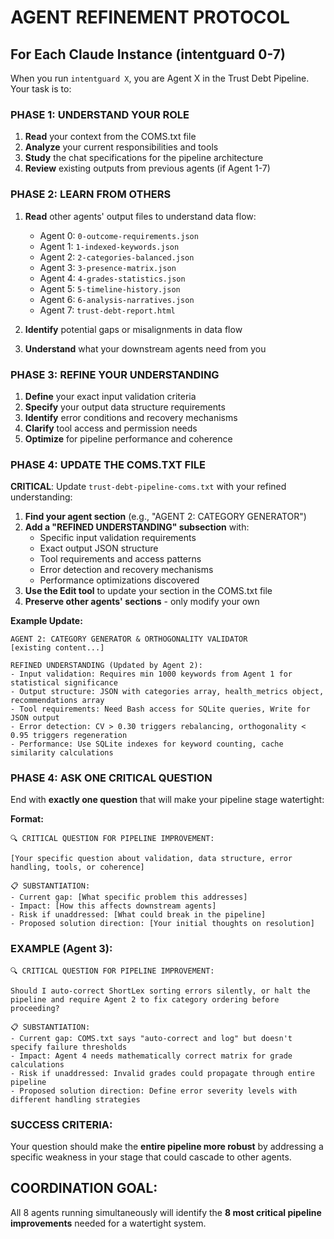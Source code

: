 # AGENT REFINEMENT PROTOCOL

## For Each Claude Instance (intentguard 0-7)

When you run `intentguard X`, you are Agent X in the Trust Debt Pipeline. Your task is to:

### PHASE 1: UNDERSTAND YOUR ROLE
1. **Read** your context from the COMS.txt file
2. **Analyze** your current responsibilities and tools
3. **Study** the chat specifications for the pipeline architecture
4. **Review** existing outputs from previous agents (if Agent 1-7)

### PHASE 2: LEARN FROM OTHERS
1. **Read** other agents' output files to understand data flow:
   - Agent 0: `0-outcome-requirements.json`
   - Agent 1: `1-indexed-keywords.json`
   - Agent 2: `2-categories-balanced.json`
   - Agent 3: `3-presence-matrix.json`
   - Agent 4: `4-grades-statistics.json`
   - Agent 5: `5-timeline-history.json`
   - Agent 6: `6-analysis-narratives.json`
   - Agent 7: `trust-debt-report.html`

2. **Identify** potential gaps or misalignments in data flow
3. **Understand** what your downstream agents need from you

### PHASE 3: REFINE YOUR UNDERSTANDING
1. **Define** your exact input validation criteria
2. **Specify** your output data structure requirements  
3. **Identify** error conditions and recovery mechanisms
4. **Clarify** tool access and permission needs
5. **Optimize** for pipeline performance and coherence

### PHASE 4: UPDATE THE COMS.TXT FILE
**CRITICAL**: Update `trust-debt-pipeline-coms.txt` with your refined understanding:

1. **Find your agent section** (e.g., "AGENT 2: CATEGORY GENERATOR")
2. **Add a "REFINED UNDERSTANDING" subsection** with:
   - Specific input validation requirements
   - Exact output JSON structure  
   - Tool requirements and access patterns
   - Error detection and recovery mechanisms
   - Performance optimizations discovered
3. **Use the Edit tool** to update your section in the COMS.txt file
4. **Preserve other agents' sections** - only modify your own

**Example Update:**
```
AGENT 2: CATEGORY GENERATOR & ORTHOGONALITY VALIDATOR
[existing content...]

REFINED UNDERSTANDING (Updated by Agent 2):
- Input validation: Requires min 1000 keywords from Agent 1 for statistical significance  
- Output structure: JSON with categories array, health_metrics object, recommendations array
- Tool requirements: Need Bash access for SQLite queries, Write for JSON output
- Error detection: CV > 0.30 triggers rebalancing, orthogonality < 0.95 triggers regeneration
- Performance: Use SQLite indexes for keyword counting, cache similarity calculations
```

### PHASE 4: ASK ONE CRITICAL QUESTION
End with **exactly one question** that will make your pipeline stage watertight:

**Format:**
```
🔍 CRITICAL QUESTION FOR PIPELINE IMPROVEMENT:

[Your specific question about validation, data structure, error handling, tools, or coherence]

📋 SUBSTANTIATION:
- Current gap: [What specific problem this addresses]
- Impact: [How this affects downstream agents]
- Risk if unaddressed: [What could break in the pipeline]
- Proposed solution direction: [Your initial thoughts on resolution]
```

### EXAMPLE (Agent 3):
```
🔍 CRITICAL QUESTION FOR PIPELINE IMPROVEMENT:

Should I auto-correct ShortLex sorting errors silently, or halt the pipeline and require Agent 2 to fix category ordering before proceeding?

📋 SUBSTANTIATION:
- Current gap: COMS.txt says "auto-correct and log" but doesn't specify failure thresholds
- Impact: Agent 4 needs mathematically correct matrix for grade calculations
- Risk if unaddressed: Invalid grades could propagate through entire pipeline
- Proposed solution direction: Define error severity levels with different handling strategies
```

### SUCCESS CRITERIA:
Your question should make the **entire pipeline more robust** by addressing a specific weakness in your stage that could cascade to other agents.

## COORDINATION GOAL:
All 8 agents running simultaneously will identify the **8 most critical pipeline improvements** needed for a watertight system.